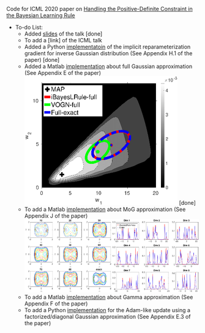 Code for ICML 2020 paper on [Handling the Positive-Definite Constraint in the Bayesian Learning Rule](https://arxiv.org/abs/2002.10060)

* To-do List:
  * Added [slides](https://github.com/yorkerlin/iBayesLRule/blob/master/slides.pdf) of the talk [done]
  * To add a [link] of the ICML talk
  * Added a Python [implementatoin](https://github.com/yorkerlin/iBayesLRule/tree/master/inverse_gauss/) of the implicit reparameterization gradient for inverse Gaussian distribution (See Appendix H.1 of the paper) [done]
  * Added a Matlab [implementation](https://github.com/yorkerlin/iBayesLRule/tree/master/gauss) about full Gaussian approximation (See Appendix E of the paper) 
 ![](./plots/blr2d_full.png) [done]
  * To add a Matlab [implementation](https://github.com/yorkerlin/iBayesLRule/) about  MoG approximation (See Appendix J of the paper)
 ![](./plots/MOG.png) 
  * To add a Matlab [implementation](https://github.com/yorkerlin/iBayesLRule/) about Gamma approximation (See Appendix F of the paper)
  * To add a Python [implementation](https://github.com/yorkerlin/iBayesLRule/) for the Adam-like update using a factorized/diagonal Gaussian approximation (See Appendix E.3 of the paper)

